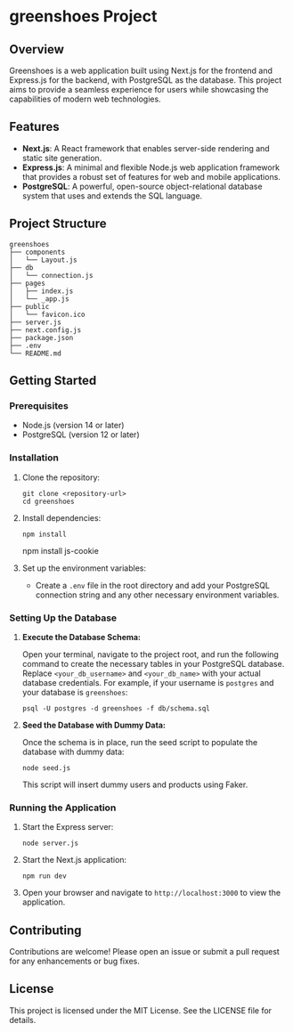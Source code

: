 # greenshoes Project

## Overview
Greenshoes is a web application built using Next.js for the frontend and Express.js for the backend, with PostgreSQL as the database. This project aims to provide a seamless experience for users while showcasing the capabilities of modern web technologies.

## Features
- **Next.js**: A React framework that enables server-side rendering and static site generation.
- **Express.js**: A minimal and flexible Node.js web application framework that provides a robust set of features for web and mobile applications.
- **PostgreSQL**: A powerful, open-source object-relational database system that uses and extends the SQL language.

## Project Structure
```
greenshoes
├── components
│   └── Layout.js
├── db
│   └── connection.js
├── pages
│   ├── index.js
│   └── _app.js
├── public
│   └── favicon.ico
├── server.js
├── next.config.js
├── package.json
├── .env
└── README.md
```

## Getting Started

### Prerequisites
- Node.js (version 14 or later)
- PostgreSQL (version 12 or later)

### Installation
1. Clone the repository:
   ```
   git clone <repository-url>
   cd greenshoes
   ```

2. Install dependencies:
   ```
   npm install
   ```
   npm install js-cookie

3. Set up the environment variables:
   - Create a `.env` file in the root directory and add your PostgreSQL connection string and any other necessary environment variables.

### Setting Up the Database

1. **Execute the Database Schema:**

   Open your terminal, navigate to the project root, and run the following command to create the necessary tables in your PostgreSQL database. Replace `<your_db_username>` and `<your_db_name>` with your actual database credentials. For example, if your username is `postgres` and your database is `greenshoes`:

   ```
   psql -U postgres -d greenshoes -f db/schema.sql
   ```

2. **Seed the Database with Dummy Data:**

   Once the schema is in place, run the seed script to populate the database with dummy data:

   ```
   node seed.js
   ```
   
   This script will insert dummy users and products using Faker.

### Running the Application

1. Start the Express server:
   ```
   node server.js
   ```

2. Start the Next.js application:
   ```
   npm run dev
   ```

3. Open your browser and navigate to `http://localhost:3000` to view the application.

## Contributing
Contributions are welcome! Please open an issue or submit a pull request for any enhancements or bug fixes.

## License
This project is licensed under the MIT License. See the LICENSE file for details.
